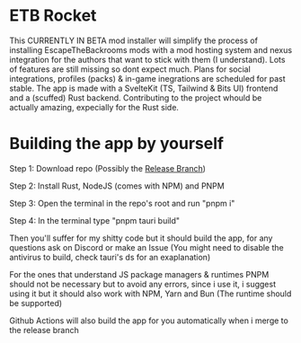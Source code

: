 # ETB Rocket
This CURRENTLY IN BETA mod installer will simplify the process of installing EscapeTheBackrooms mods with a mod hosting system and nexus integration for the authors that want to stick with them (I understand). Lots of features are still missing so dont expect much. Plans for social integrations, profiles (packs) & in-game inegrations are scheduled for past stable. The app is made with a SvelteKit (TS, Tailwind & Bits UI) frontend and a (scuffed) Rust backend. Contributing to the project whould be actually amazing, expecially for the Rust side.

# Building the app by yourself
Step 1: Download repo (Possibly the [Release Branch](https://github.com/lu2000luk/ETBRocket/tree/release))

Step 2: Install Rust, NodeJS (comes with NPM) and PNPM

Step 3: Open the terminal in the repo's root and run "pnpm i"

Step 4: In the terminal type "pnpm tauri build"

Then you'll suffer for my shitty code but it should build the app, for any questions ask on Discord or make an Issue
(You might need to disable the antivirus to build, check tauri's ds for an exaplanation)

For the ones that understand JS package managers & runtimes PNPM should not be necessary but to avoid any errors, since i use it, i suggest using it but it should also work with NPM, Yarn and Bun (The runtime should be supported)

Github Actions will also build the app for you automatically when i merge to the release branch
